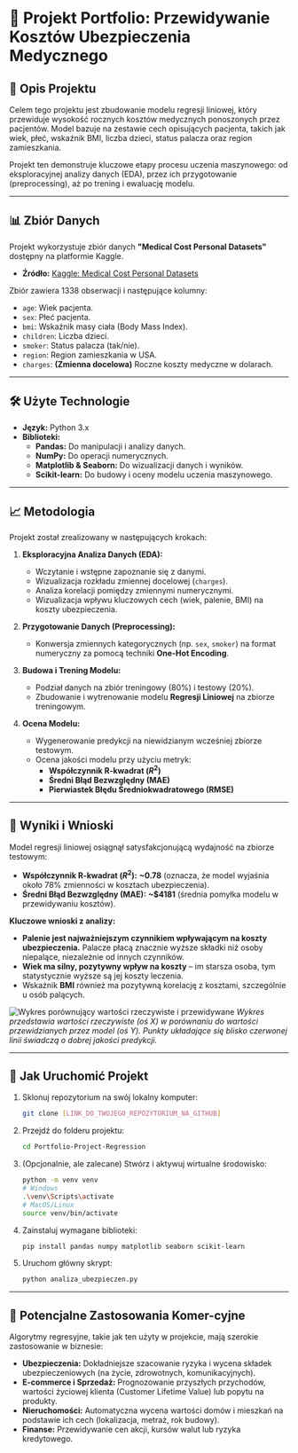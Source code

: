 # 🤖 Projekt Portfolio: Przewidywanie Kosztów Ubezpieczenia Medycznego

## 📝 Opis Projektu

Celem tego projektu jest zbudowanie modelu regresji liniowej, który przewiduje wysokość rocznych kosztów medycznych ponoszonych przez pacjentów. Model bazuje na zestawie cech opisujących pacjenta, takich jak wiek, płeć, wskaźnik BMI, liczba dzieci, status palacza oraz region zamieszkania.

Projekt ten demonstruje kluczowe etapy procesu uczenia maszynowego: od eksploracyjnej analizy danych (EDA), przez ich przygotowanie (preprocessing), aż po trening i ewaluację modelu.

---

## 📊 Zbiór Danych

Projekt wykorzystuje zbiór danych **"Medical Cost Personal Datasets"** dostępny na platformie Kaggle.

* **Źródło:** [Kaggle: Medical Cost Personal Datasets](https://www.kaggle.com/datasets/mirichoi0218/insurance)

Zbiór zawiera 1338 obserwacji i następujące kolumny:
* `age`: Wiek pacjenta.
* `sex`: Płeć pacjenta.
* `bmi`: Wskaźnik masy ciała (Body Mass Index).
* `children`: Liczba dzieci.
* `smoker`: Status palacza (tak/nie).
* `region`: Region zamieszkania w USA.
* `charges`: **(Zmienna docelowa)** Roczne koszty medyczne w dolarach.

---

## 🛠️ Użyte Technologie

* **Język:** Python 3.x
* **Biblioteki:**
    * **Pandas:** Do manipulacji i analizy danych.
    * **NumPy:** Do operacji numerycznych.
    * **Matplotlib & Seaborn:** Do wizualizacji danych i wyników.
    * **Scikit-learn:** Do budowy i oceny modelu uczenia maszynowego.

---

## 📈 Metodologia

Projekt został zrealizowany w następujących krokach:

1.  **Eksploracyjna Analiza Danych (EDA):**
    * Wczytanie i wstępne zapoznanie się z danymi.
    * Wizualizacja rozkładu zmiennej docelowej (`charges`).
    * Analiza korelacji pomiędzy zmiennymi numerycznymi.
    * Wizualizacja wpływu kluczowych cech (wiek, palenie, BMI) na koszty ubezpieczenia.

2.  **Przygotowanie Danych (Preprocessing):**
    * Konwersja zmiennych kategorycznych (np. `sex`, `smoker`) na format numeryczny za pomocą techniki **One-Hot Encoding**.

3.  **Budowa i Trening Modelu:**
    * Podział danych na zbiór treningowy (80%) i testowy (20%).
    * Zbudowanie i wytrenowanie modelu **Regresji Liniowej** na zbiorze treningowym.

4.  **Ocena Modelu:**
    * Wygenerowanie predykcji na niewidzianym wcześniej zbiorze testowym.
    * Ocena jakości modelu przy użyciu metryk:
        * **Współczynnik R-kwadrat ($R^2$)**
        * **Średni Błąd Bezwzględny (MAE)**
        * **Pierwiastek Błędu Średniokwadratowego (RMSE)**

---

## 🎯 Wyniki i Wnioski

Model regresji liniowej osiągnął satysfakcjonującą wydajność na zbiorze testowym:

* **Współczynnik R-kwadrat ($R^2$):** **~0.78** (oznacza, że model wyjaśnia około 78% zmienności w kosztach ubezpieczenia).
* **Średni Błąd Bezwzględny (MAE):** **~$4181** (średnia pomyłka modelu w przewidywaniu kosztów).

**Kluczowe wnioski z analizy:**
* **Palenie jest najważniejszym czynnikiem wpływającym na koszty ubezpieczenia.** Palacze płacą znacznie wyższe składki niż osoby niepalące, niezależnie od innych czynników.
* **Wiek ma silny, pozytywny wpływ na koszty** – im starsza osoba, tym statystycznie wyższe są jej koszty leczenia.
* Wskaźnik **BMI** również ma pozytywną korelację z kosztami, szczególnie u osób palących.

![Wykres porównujący wartości rzeczywiste i przewidywane](https://i.imgur.com/uRcNAd9.png)
*Wykres przedstawia wartości rzeczywiste (oś X) w porównaniu do wartości przewidzianych przez model (oś Y). Punkty układające się blisko czerwonej linii świadczą o dobrej jakości predykcji.*

---

## 🚀 Jak Uruchomić Projekt

1.  Sklonuj repozytorium na swój lokalny komputer:
    ```bash
    git clone [LINK_DO_TWOJEGO_REPOZYTORIUM_NA_GITHUB]
    ```
2.  Przejdź do folderu projektu:
    ```bash
    cd Portfolio-Project-Regression
    ```
3.  (Opcjonalnie, ale zalecane) Stwórz i aktywuj wirtualne środowisko:
    ```bash
    python -m venv venv
    # Windows
    .\venv\Scripts\activate
    # MacOS/Linux
    source venv/bin/activate
    ```
4.  Zainstaluj wymagane biblioteki:
    ```bash
    pip install pandas numpy matplotlib seaborn scikit-learn
    ```
5.  Uruchom główny skrypt:
    ```bash
    python analiza_ubezpieczen.py
    ```

---

## 🏢 Potencjalne Zastosowania Komer-cyjne

Algorytmy regresyjne, takie jak ten użyty w projekcie, mają szerokie zastosowanie w biznesie:

* **Ubezpieczenia:** Dokładniejsze szacowanie ryzyka i wycena składek ubezpieczeniowych (na życie, zdrowotnych, komunikacyjnych).
* **E-commerce i Sprzedaż:** Prognozowanie przyszłych przychodów, wartości życiowej klienta (Customer Lifetime Value) lub popytu na produkty.
* **Nieruchomości:** Automatyczna wycena wartości domów i mieszkań na podstawie ich cech (lokalizacja, metraż, rok budowy).
* **Finanse:** Przewidywanie cen akcji, kursów walut lub ryzyka kredytowego.
